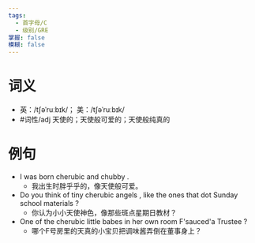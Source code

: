 ```yaml
---
tags:
  - 首字母/C
  - 级别/GRE
掌握: false
模糊: false
---
```

# 词义
- 英：/tʃəˈruːbɪk/； 美：/tʃəˈruːbɪk/
- #词性/adj  天使的；天使般可爱的；天使般纯真的
# 例句
- I was born cherubic and chubby .
	- 我出生时胖乎乎的，像天使般可爱。
- Do you think of tiny cherubic angels , like the ones that dot Sunday school materials ?
	- 你认为小小天使神色，像那些斑点星期日教材？
- One of the cherubic little babes in her own room F'sauced'a Trustee ?
	- 哪个F号房里的天真的小宝贝把调味酱弄倒在董事身上？
